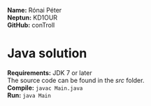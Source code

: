 __Name:__ Rónai Péter  
__Neptun:__ KD1OUR  
__GitHub:__ conTroll  

Java solution
==============
__Requirements:__ JDK 7 or later  
The source code can be found in the _src_ folder.  
__Compile:__ <code>javac Main.java</code>  
__Run:__ <code>java Main</code>  
